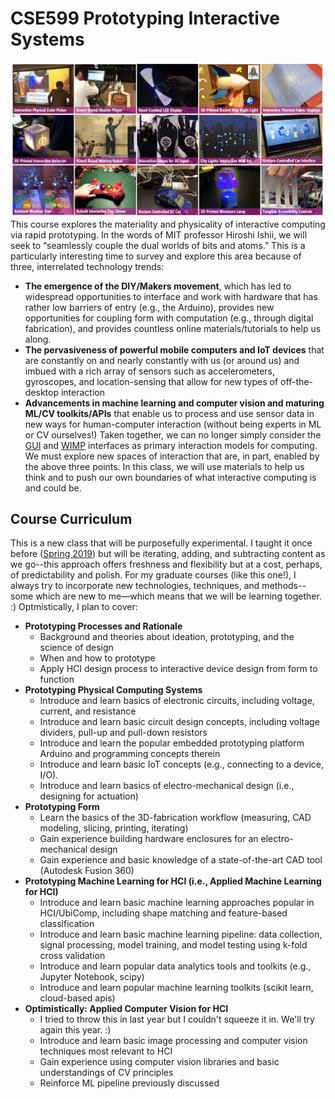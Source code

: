# CSE599 Prototyping Interactive Systems
![Example assignments and projects from previous incarnations of this course: CMSC838f at UMD](https://github.com/jonfroehlich/CSE599Sp2019/blob/master/docs/ExampleAssignmentsAndProjects.jpg "Example assignments and projects")
This course explores the materiality and physicality of interactive computing via rapid prototyping. In the words of MIT professor Hiroshi Ishii, we will seek to “seamlessly couple the dual worlds of bits and atoms.” This is a particularly interesting time to survey and explore this area because of three, interrelated technology trends:

- **The emergence of the DIY/Makers movement**, which has led to widespread opportunities to interface and work with hardware that has rather low barriers of entry (e.g., the Arduino), provides new opportunities for coupling form with computation (e.g., through digital fabrication), and provides countless online materials/tutorials to help us along.
- **The pervasiveness of powerful mobile computers and IoT devices** that are constantly on and nearly constantly with us (or around us) and imbued with a rich array of sensors such as accelerometers, gyroscopes, and location-sensing that allow for new types of off-the-desktop interaction
- **Advancements in machine learning and computer vision and maturing ML/CV toolkits/APIs** that enable us to process and use sensor data in new ways for human-computer interaction (without being experts in ML or CV ourselves!)
Taken together, we can no longer simply consider the [GUI](https://en.wikipedia.org/wiki/Graphical_user_interface) and [WIMP](https://en.wikipedia.org/wiki/WIMP_%28computing) interfaces as primary interaction models for computing. We must explore new spaces of interaction that are, in part, enabled by the above three points. In this class, we will use materials to help us think and to push our own boundaries of what interactive computing is and could be. 

## Course Curriculum
This is a new class that will be purposefully experimental. I taught it once before ([Spring 2019](https://github.com/jonfroehlich/CSE599Sp2019)) but will be iterating, adding, and subtracting content as we go--this approach offers freshness and flexibility but at a cost, perhaps, of predictability and polish. For my graduate courses (like this one!), I always try to incorporate new technologies, techniques, and methods--some which are new to me—which means that we will be learning together. :) Optmistically, I plan to cover:

- **Prototyping Processes and Rationale**
  - Background and theories about ideation, prototyping, and the science of design
  - When and how to prototype
  - Apply HCI design process to interactive device design from form to function
- **Prototyping Physical Computing Systems**
  - Introduce and learn basics of electronic circuits, including voltage, current, and resistance
  - Introduce and learn basic circuit design concepts, including voltage dividers, pull-up and pull-down resistors
  - Introduce and learn the popular embedded prototyping platform Arduino and programming concepts therein
  - Introduce and learn basic IoT concepts (e.g., connecting to a device, I/O).
  - Introduce and learn basics of electro-mechanical design (i.e., designing for actuation)
- **Prototyping Form**
  - Learn the basics of the 3D-fabrication workflow (measuring, CAD modeling, slicing, printing, iterating)
  - Gain experience building hardware enclosures for an electro-mechanical design
  - Gain experience and basic knowledge of a state-of-the-art CAD tool (Autodesk Fusion 360)
- **Prototyping Machine Learning for HCI (i.e., Applied Machine Learning for HCI)**
  - Introduce and learn basic machine learning approaches popular in HCI/UbiComp, including shape matching and feature-based classification
  - Introduce and learn basic machine learning pipeline: data collection, signal processing, model training, and model testing using k-fold cross validation
  - Introduce and learn popular data analytics tools and toolkits (e.g., Jupyter Notebook, scipy)
  - Introduce and learn popular machine learning toolkits (scikit learn, cloud-based apis)
- **Optimistically: Applied Computer Vision for HCI**
  - I tried to throw this in last year but I couldn't squeeze it in. We'll try again this year. :)
  - Introduce and learn basic image processing and computer vision techniques most relevant to HCI
  - Gain experience using computer vision libraries and basic understandings of CV principles
  - Reinforce ML pipeline previously discussed
